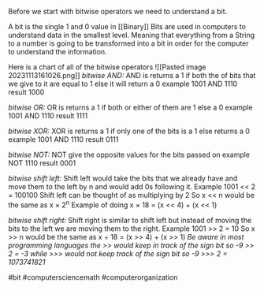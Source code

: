 Before we start with bitwise operators we need to understand a bit.

A bit is the single 1 and 0 value in [[Binary]]
Bits are used in computers to understand data in the smallest level. Meaning that everything from a String to a number is going to be transformed into a bit in order for the computer to understand the information.

Here is a chart of all of the bitwise operators
![[Pasted image 20231113161026.png]]
*bitwise AND:* 
AND is returns a 1 if both the of bits that we give to it are equal to 1 else it will return a 0
example 1001
	  AND 1110
   result 1000

*bitwise OR:* 
OR is returns a 1 if both or either of them are 1 else a 0
example 1001
	  AND 1110
    result 1111

*bitwise XOR:* 
XOR is returns a 1 if only one of the bits is a 1 else returns a 0
example 1001
	  AND 1110
    result 0111

*bitwise NOT:* 
NOT give the opposite values for the bits passed on
example 
	  NOT 1110
   result 0001

*bitwise shift left:* 
Shift left would take the bits that we already have and move them to the left by n and would add 0s following it. Example 1001 << 2 = 100100
Shift left can be thought of as multiplying by 2
So x << n would be the same as x $\times$ 2<sup>n</sup> 
Example of doing x $\times$ 18 = (x << 4) + (x << 1)

*bitwise shift right:*
Shift right is similar to shift left but instead of moving the bits to the left we are moving them to the right. Example 1001 >> 2 = 10
So x >> n would be the same as x $\div$ 18 = (x >> 4) + (x >> 1)
*Be aware in most programming languages the >> would keep in track of the sign bit so -9 >> 2 = -3 while >>> would not keep track of the sign bit so -9 >>> 2 = 1073741821*

#bit #computersciencemath #computerorganization 